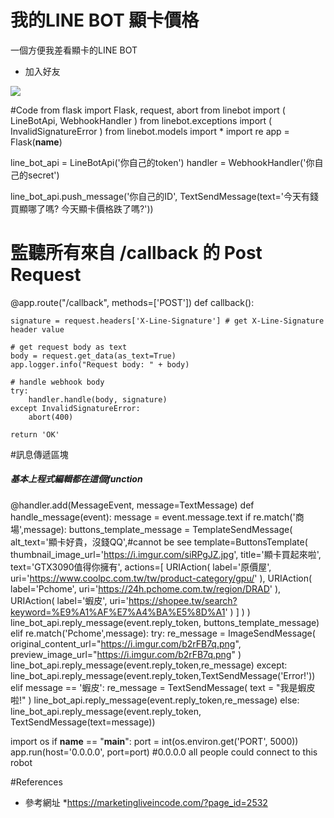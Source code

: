 # 我的LINE BOT 顯卡價格
一個方便我差看顯卡的LINE BOT

* 加入好友

![](https://i.imgur.com/qJvS6Gu.png)



#Code
from flask import Flask, request, abort
from linebot import (
    LineBotApi, WebhookHandler
)
from linebot.exceptions import (
    InvalidSignatureError
)
from linebot.models import *
import re
app = Flask(__name__)

line_bot_api = LineBotApi('你自己的token')
handler = WebhookHandler('你自己的secret')

line_bot_api.push_message('你自己的ID', TextSendMessage(text='今天有錢買顯哪了嗎? 今天顯卡價格跌了嗎?'))

# 監聽所有來自 /callback 的 Post Request
@app.route("/callback", methods=['POST'])
def callback():
    
    signature = request.headers['X-Line-Signature'] # get X-Line-Signature header value

    # get request body as text
    body = request.get_data(as_text=True)
    app.logger.info("Request body: " + body)

    # handle webhook body
    try:
        handler.handle(body, signature)
    except InvalidSignatureError:
        abort(400)

    return 'OK'

#訊息傳遞區塊
##### 基本上程式編輯都在這個function #####
@handler.add(MessageEvent, message=TextMessage)
def handle_message(event):
    message = event.message.text
    if re.match('商場',message):
            buttons_template_message = TemplateSendMessage(
            alt_text='顯卡好貴，沒錢QQ',#cannot be see
            template=ButtonsTemplate(
                thumbnail_image_url='https://i.imgur.com/siRPgJZ.jpg',
                title='顯卡買起來啦',
                text='GTX3090值得你擁有',
                actions=[
                    URIAction(
                        label='原價屋',
                        uri='https://www.coolpc.com.tw/tw/product-category/gpu/'
                    ),
                    URIAction(
                        label='Pchome',
                        uri='https://24h.pchome.com.tw/region/DRAD'
                    ),
                    URIAction(
                        label='蝦皮',
                        uri='https://shopee.tw/search?keyword=%E9%A1%AF%E7%A4%BA%E5%8D%A1'
                    )
                ]
            )
        )
            line_bot_api.reply_message(event.reply_token, buttons_template_message)
    elif re.match('Pchome',message):
        try:
            re_message = ImageSendMessage(
                original_content_url="https://i.imgur.com/b2rFB7q.png",
                preview_image_url="https://i.imgur.com/b2rFB7q.png"
            )
            line_bot_api.reply_message(event.reply_token,re_message)
        except:
            line_bot_api.reply_message(event.reply_token,TextSendMessage('Error!'))
    elif message == '蝦皮':
        re_message = TextSendMessage(
            text = "我是蝦皮啦!"
        )
        line_bot_api.reply_message(event.reply_token,re_message)
    else:
        line_bot_api.reply_message(event.reply_token, TextSendMessage(text=message))

import os
if __name__ == "__main__":
    port = int(os.environ.get('PORT', 5000))
    app.run(host='0.0.0.0', port=port) #0.0.0.0 all people could connect to this robot


#References
* 參考網址
    *https://marketingliveincode.com/?page_id=2532

